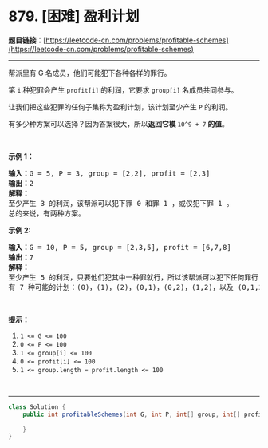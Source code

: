 # 879. [困难] 盈利计划

**题目链接：**[https://leetcode-cn.com/problems/profitable-schemes](https://leetcode-cn.com/problems/profitable-schemes)

---

<div class="content__1Y2H">
 <div class="notranslate">
  <p>帮派里有 G 名成员，他们可能犯下各种各样的罪行。</p> 
  <p>第&nbsp;<code>i</code>&nbsp;种犯罪会产生&nbsp;<code>profit[i]</code>&nbsp;的利润，它要求&nbsp;<code>group[i]</code>&nbsp;名成员共同参与。</p> 
  <p>让我们把这些犯罪的任何子集称为盈利计划，该计划至少产生&nbsp;<code>P</code> 的利润。</p> 
  <p>有多少种方案可以选择？因为答案很大，所以<strong>返回它模&nbsp;</strong><code>10^9 + 7</code><strong>&nbsp;的值</strong>。</p> 
  <p>&nbsp;</p> 
  <p><strong>示例&nbsp;1：</strong></p> 
  <pre class="language-text"><strong>输入：</strong>G = 5, P = 3, group = [2,2], profit = [2,3]
<strong>输出：</strong>2
<strong>解释： </strong>
至少产生 3 的利润，该帮派可以犯下罪 0 和罪 1 ，或仅犯下罪 1 。
总的来说，有两种方案。
</pre> 
  <p><strong>示例&nbsp;2:</strong></p> 
  <pre class="language-text"><strong>输入：</strong>G = 10, P = 5, group = [2,3,5], profit = [6,7,8]
<strong>输出：</strong>7
<strong>解释：</strong>
至少产生 5 的利润，只要他们犯其中一种罪就行，所以该帮派可以犯下任何罪行 。
有 7 种可能的计划：(0)，(1)，(2)，(0,1)，(0,2)，(1,2)，以及 (0,1,2) 。
</pre> 
  <p>&nbsp;</p> 
  <p><strong>提示：</strong></p> 
  <ol> 
   <li><code>1 &lt;= G &lt;= 100</code></li> 
   <li><code>0 &lt;= P &lt;= 100</code></li> 
   <li><code>1 &lt;= group[i] &lt;= 100</code></li> 
   <li><code>0 &lt;= profit[i] &lt;= 100</code></li> 
   <li><code>1 &lt;= group.length = profit.length &lt;= 100</code></li> 
  </ol> 
  <p>&nbsp;</p> 
 </div>
</div>

---

```java
class Solution {
    public int profitableSchemes(int G, int P, int[] group, int[] profit) {
        
    }
}
```